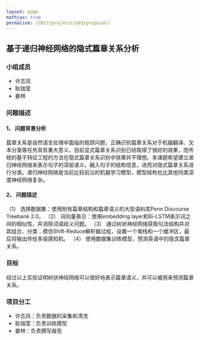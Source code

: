 ```yaml
---
layout: page
mathjax: true
permalink: /2017/projects/p03/proposal/
---
```


## 基于递归神经网络的隐式篇章关系分析

### 小组成员

- 许志凤
- 耿瑞莹
- 姜林

### 问题描述

#### 1、	问题背景分析

篇章关系是自然语言处理中面临的瓶颈问题，正确识别篇章关系对于机器翻译、文本分类等任务具有重大意义，目前显式篇章关系识别已经取得了很好的效果，而传统的基于特征工程的方法在隐式篇章关系识别中效果并不理想。本课题希望建立递归神经网络来表示句子的深层语义，融入句子的结构信息，进而对隐式篇章关系进行分类。递归神经网络是当前比较前沿的机器学习模型，模型结构也比其他同类深度神经网络复杂。

#### 2、	问题描述

（1）	选择数据集：使用附有篇章结构和篇章语义的大型语料库Penn Discourse Treebank 2.0。
（2）	词向量表示：使用embedding layer和Bi-LSTM表示词之间的相似性，并消除词语歧义问题。
（3）	通过树状神经网络获取句法结构并对其组合、分类：模仿Shift-Reduce解析器过程，设置一个堆栈和一个缓冲区，最后将输出传给多层感知机。
（4）	使用数据集训练模型，预测英语中的隐含篇章关系。

### 目标

经过以上实验证明树状神经网络可以很好地表示篇章语义，并可以被用来预测篇章关系。

### 项目分工

* 许志凤：负责数据的采集和清洗
* 耿瑞莹：负责训练模型
* 姜林：负责撰写报告
